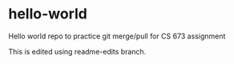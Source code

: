 # hello-world
Hello world repo to practice git merge/pull for CS 673 assignment

This is edited using readme-edits branch.
